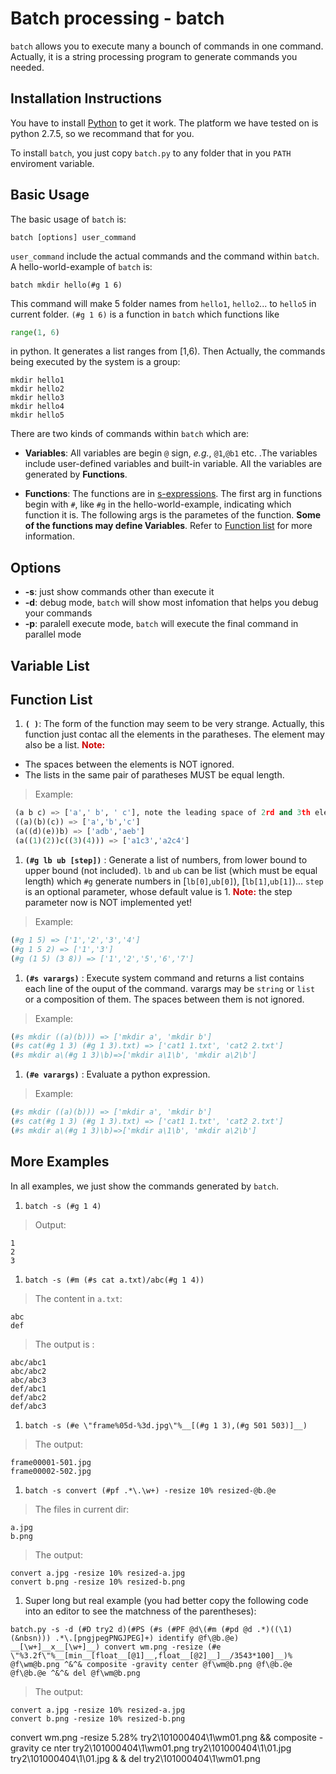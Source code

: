 
# Batch processing - batch

```batch``` allows you to execute many a bounch of commands in one command. Actually, it is
a string processing program to generate commands you needed.

## Installation Instructions

You have to install [Python](https://www.python.org/) to get it work. The 
platform we have tested on is python 2.7.5, so we recommand that for you.

To install ```batch```, you just copy ```batch.py``` to any folder that in you 
```PATH``` enviroment variable.

## Basic Usage

The basic usage of ```batch``` is:

```batch [options] user_command```

`user_command`  include the actual commands  and the command within 
`batch`. A hello-world-example of  `batch` is:

```batch mkdir hello(#g 1 6)```

This command will make 5 folder names from ```hello1```, ```hello2```... to 
```hello5``` in current folder. `(#g 1 6)` is a function in `batch` which functions
like
```python
range(1, 6)
```
in python. It generates a list ranges from [1,6). Then 
Actually, the commands being executed by the system is a group:

    mkdir hello1 
    mkdir hello2
    mkdir hello3
    mkdir hello4
    mkdir hello5

There are two kinds of commands within ```batch``` which are:

 * **Variables**: All variables are begin `@` sign, _e.g._, `@1`,`@b1` etc. .The 
 variables include user-defined variables and built-in variable. All the 
 variables are generated
 by **Functions**.

 * **Functions**: The functions are in [s-expressions](https://en.wikipedia.org/wiki/S-expression).
The first arg in functions begin with `#`, like `#g` in the hello-world-example,
indicating which function it is. The following args is the parametes of the function.
**Some of the functions may define Variables**. Refer to [Function list](#fclist)
for more information.

## Options
* **-s**: just show commands other than execute it
* **-d**: debug mode, `batch` will show most infomation that helps you debug your commands
* **-p**: paralell execute mode, `batch` will execute the final command in parallel mode
## Variable List

## <a name="fclist"/></a>Function List
1. **`( )`**: The form of the function may seem to be very strange. Actually, this function just contac all the elements in the paratheses. The element may also be a list.
<font color=#CC0000> **Note:**</font> 
+ The spaces between the elements is NOT ignored. 
+ The lists in the same pair of paratheses MUST be equal length.
> Example:
```python
 (a b c) => ['a',' b', ' c'], note the leading space of 2rd and 3th elements
 ((a)(b)(c)) => ['a','b','c']
 (a((d)(e))b) => ['adb','aeb']
 (a((1)(2))c((3)(4))) => ['a1c3','a2c4']
```

1. **`(#g lb ub [step])`** : Generate a list of numbers, from lower bound to upper bound (not included). `lb` and `ub` can be list (which must be equal length) which `#g` generate numbers in [`lb[0]`,`ub[0]`), [`lb[1]`,`ub[1]`)... `step` is an optional parameter, whose default value is 1.
<font color=#CC0000> **Note:**</font> the step parameter now is NOT implemented yet!
> Example:
```python
(#g 1 5) => ['1','2','3','4']
(#g 1 5 2) => ['1','3']
(#g (1 5) (3 8)) => ['1','2','5','6','7']
```

1. **`(#s varargs)`** : Execute system command and returns a list contains each line of the ouput of the command. varargs may be `string` or `list` or a composition of them. The spaces between them is not ignored.
> Example:
```python
(#s mkdir ((a)(b))) => ['mkdir a', 'mkdir b']
(#s cat(#g 1 3) (#g 1 3).txt) => ['cat1 1.txt', 'cat2 2.txt']
(#s mkdir a\(#g 1 3)\b)=>['mkdir a\1\b', 'mkdir a\2\b']
```

1. **`(#e varargs)`** : Evaluate a python expression. 
> Example:
```python
(#s mkdir ((a)(b))) => ['mkdir a', 'mkdir b']
(#s cat(#g 1 3) (#g 1 3).txt) => ['cat1 1.txt', 'cat2 2.txt']
(#s mkdir a\(#g 1 3)\b)=>['mkdir a\1\b', 'mkdir a\2\b']
```
## More Examples
In all examples, we just show the commands generated by `batch`.

1. `batch -s (#g 1 4)`  
> Output:
```
1
2
3
```

1. `batch -s (#m (#s cat a.txt)/abc(#g 1 4))`  
> The content in `a.txt`:
```
abc
def
```
> The output is :
```
abc/abc1
abc/abc2
abc/abc3
def/abc1
def/abc2
def/abc3
```

1. `batch -s (#e \"frame%05d-%3d.jpg\"%__[(#g 1 3),(#g 501 503)]__)`
> The output:
```
frame00001-501.jpg
frame00002-502.jpg
```

1. `batch -s convert (#pf .*\.\w+) -resize 10% resized-@b.@e`
> The files in current dir:
```
a.jpg
b.png
```
> The output:
```
convert a.jpg -resize 10% resized-a.jpg
convert b.png -resize 10% resized-b.png
```

1. Super long but real example (you had better copy the following code into an editor to see the matchness of the parentheses):
```
batch.py -s -d (#D try2 d)(#PS (#s (#PF @d\(#m (#pd @d .*)((\1)(&nbsn))) .*\.[pngjpegPNGJPEG]+) identify @f\@b.@e) __[\w+]__x__[\w+]__) convert wm.png -resize (#e \"%3.2f\"%__[min__[float__[@1]__,float__[@2]__]__/3543*100]__)% @f\wm@b.png ^&^& composite -gravity center @f\wm@b.png @f\@b.@e @f\@b.@e ^&^& del @f\wm@b.png
```

> The output:
```
convert a.jpg -resize 10% resized-a.jpg
convert b.png -resize 10% resized-b.png
```
 convert wm.png -resize 5.28% try2\101000404\1\wm01.png && composite -gravity ce
nter try2\101000404\1\wm01.png try2\101000404\1\01.jpg try2\101000404\1\01.jpg &
& del try2\101000404\1\wm01.png
